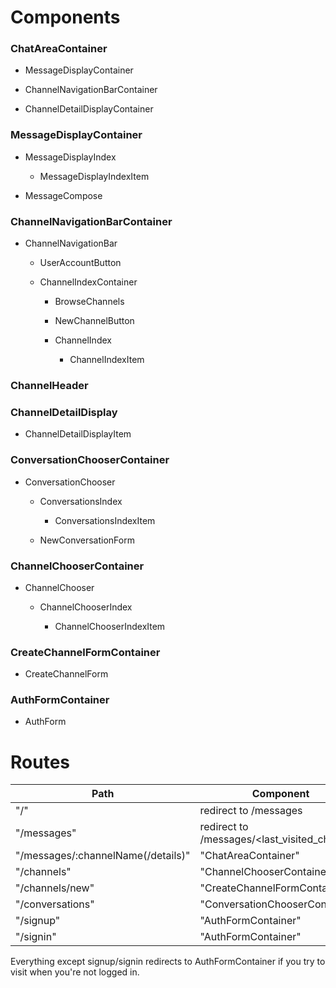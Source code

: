 # Components

### ChatAreaContainer

  * MessageDisplayContainer

  * ChannelNavigationBarContainer

  * ChannelDetailDisplayContainer

### MessageDisplayContainer

  * MessageDisplayIndex

      * MessageDisplayIndexItem

  * MessageCompose

### ChannelNavigationBarContainer

  * ChannelNavigationBar

    * UserAccountButton

    * ChannelIndexContainer

      * BrowseChannels

      * NewChannelButton

      * ChannelIndex

        * ChannelIndexItem

### ChannelHeader

### ChannelDetailDisplay

  * ChannelDetailDisplayItem

### ConversationChooserContainer

  * ConversationChooser

    * ConversationsIndex

      * ConversationsIndexItem

    * NewConversationForm

### ChannelChooserContainer

  * ChannelChooser

    * ChannelChooserIndex

      * ChannelChooserIndexItem

### CreateChannelFormContainer

  * CreateChannelForm

### AuthFormContainer

  * AuthForm


# Routes

|Path   | Component   |
|-------|-------------|
| "/" | redirect to /messages |
| "/messages" | redirect to /messages/<last_visited_channel> |
| "/messages/:channelName(/details)" | "ChatAreaContainer" |
| "/channels" | "ChannelChooserContainer" |
| "/channels/new" | "CreateChannelFormContainer" |
| "/conversations" | "ConversationChooserContainer" |
| "/signup" | "AuthFormContainer" |
| "/signin" | "AuthFormContainer" |

Everything except signup/signin redirects to AuthFormContainer if you try to visit when you're not logged in.
